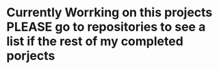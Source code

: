 # Currently Worrking on this projects PLEASE go to repositories to see a list if the rest of my completed porjects
